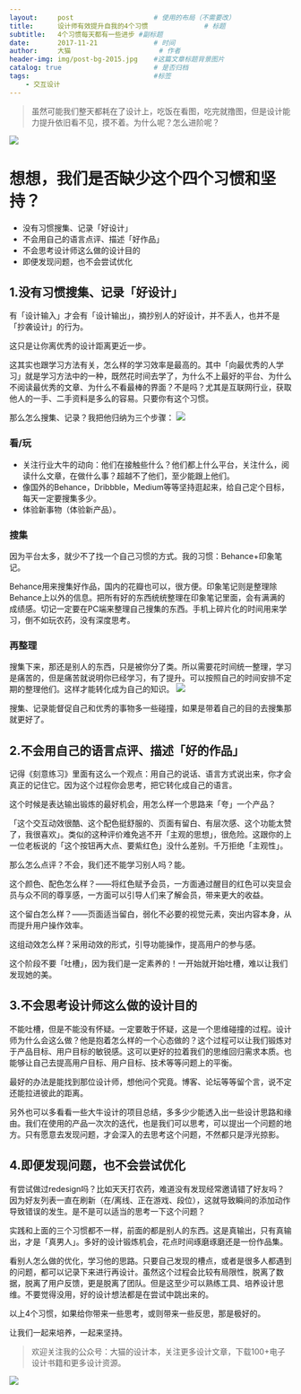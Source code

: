 ```yaml
---
layout:     post   				    # 使用的布局（不需要改）
title:      设计师有效提升自我的4个习惯 				# 标题 
subtitle:   4个习惯每天都有一些进步 #副标题
date:       2017-11-21 				# 时间
author:     大猫 						# 作者
header-img: img/post-bg-2015.jpg 	#这篇文章标题背景图片
catalog: true 						# 是否归档
tags:								#标签
    - 交互设计
---
```


>虽然可能我们整天都耗在了设计上，吃饭在看图，吃完就撸图，但是设计能力提升依旧看不见，摸不着。为什么呢？怎么进阶呢？

![](http://ww4.sinaimg.cn/large/0060lm7Tly1flq1d90hglj311x0oqacg.jpg)

# 想想，我们是否缺少这个四个习惯和坚持？

* 没有习惯搜集、记录「好设计」
* 不会用自己的语言点评、描述「好作品」
* 不会思考设计师这么做的设计目的
* 即便发现问题，也不会尝试优化

## 1.没有习惯搜集、记录「好设计」

有「设计输入」才会有「设计输出」，摘抄别人的好设计，并不丢人，也并不是「抄袭设计」的行为。

这只是让你离优秀的设计距离更近一步。

这其实也跟学习方法有关，怎么样的学习效率是最高的。其中「向最优秀的人学习」就是学习方法中的一种，既然花时间去学了，为什么不上最好的平台、为什么不阅读最优秀的文章、为什么不看最棒的界面？不是吗？尤其是互联网行业，获取他人的一手、二手资料是多么的容易。只要你有这个习惯。

那么怎么搜集、记录？我把他归纳为三个步骤：
![](http://image.uisdc.com/wp-content/uploads/2017/11/uisdc-designhabits-20171110-1.jpg)

### 看/玩
* 关注行业大牛的动向：他们在接触些什么？他们都上什么平台，关注什么，阅读什么文章，在做什么事？超越不了他们，至少能跟上他们。
* 像国外的Behance，Dribbble，Medium等等坚持逛起来，给自己定个目标，每天一定要搜集多少。
* 体验新事物（体验新产品）。

### 搜集
因为平台太多，就少不了找一个自己习惯的方式。我的习惯：Behance+印象笔记。

Behance用来搜集好作品，国内的花瓣也可以，很方便。印象笔记则是整理除Behance上以外的信息。把所有好的东西统统整理在印象笔记里面，会有满满的成绩感。切记一定要在PC端来整理自己搜集的东西。手机上碎片化的时间用来学习，倒不如玩农药，没有深度思考。

### 再整理
搜集下来，那还是别人的东西，只是被你分了类。所以需要花时间统一整理，学习是痛苦的，但是痛苦就说明你已经学习，有了提升。可以按照自己的时间安排不定期的整理他们。这样才能转化成为自己的知识。
![](http://image.uisdc.com/wp-content/uploads/2017/11/uisdc-designhabits-20171110-2.jpg)

搜集、记录能督促自己和优秀的事物多一些碰撞，如果是带着自己的目的去搜集那就更好了。

## 2.不会用自己的语言点评、描述「好的作品」
记得《刻意练习》里面有这么一个观点：用自己的说话、语言方式说出来，你才会真正的记住它。因为这个过程你会思考，把它转化成自己的语言。

这个时候是表达输出锻炼的最好机会，用怎么样一个思路来「夸」一个产品？

「这个交互动效很酷、这个配色挺舒服的、页面有留白、有层次感、这个功能太赞了，我很喜欢」。类似的这种评价难免逃不开「主观的思想」，很危险。这跟你的上一位老板说的「这个按钮再大点、要紫红色」没什么差别。千万拒绝「主观性」。

那么怎么点评？不会，我们还不能学习别人吗？能。

这个颜色、配色怎么样？——将红色赋予会员，一方面通过醒目的红色可以突显会员与众不同的尊享感，一方面可以引导人们来了解会员，带来更大的收益。

这个留白怎么样？——页面适当留白，弱化不必要的视觉元素，突出内容本身，从而提升用户操作效率。

这组动效怎么样？采用动效的形式，引导功能操作，提高用户的参与感。

这个阶段不要「吐槽」，因为我们是一定素养的！一开始就开始吐槽，难以让我们发现她的美。

## 3.不会思考设计师这么做的设计目的

不能吐槽，但是不能没有怀疑。一定要敢于怀疑，这是一个思维碰撞的过程。设计师为什么会这么做？他是抱着怎么样的一个心态做的？这个过程可以让我们锻炼对于产品目标、用户目标的敏锐感。这可以更好的拉着我们的思维回归需求本质。也能够让自己去提高用户目标、用户目标、技术等等问题上的平衡。

最好的办法是能找到那位设计师，想他问个究竟。博客、论坛等等留个言，说不定还能拉进彼此的距离。

另外也可以多看看一些大牛设计的项目总结，多多少少能透入出一些设计思路和缘由。我们在使用的产品一次次的迭代，也是我们可以思考，可以提出一个问题的地方。只有愿意去发现问题，才会深入的去思考这个问题，不然都只是浮光掠影。

## 4.即便发现问题，也不会尝试优化
有尝试做过redesign吗？比如天天打农药，难道没有发现经常邀请错了好友吗？因为好友列表一直在刷新（在/离线、正在游戏、段位），这就导致瞬间的添加动作导致错误的发生。是不是可以适当的思考一下这个问题？

实践和上面的三个习惯都不一样，前面的都是别人的东西。这是真输出，只有真输出，才是「真男人」。多好的设计锻炼机会，花点时间琢磨琢磨还是一份作品集。

看别人怎么做的优化，学习他的思路。只要自己发现的槽点，或者是很多人都遇到的问题，都可以记录下来进行再设计。虽然这个过程会比较有局限性，脱离了数据，脱离了用户反馈，更是脱离了团队。但是这至少可以熟练工具、培养设计思维。不要觉得没用，好的设计想法都是在尝试中跳出来的。

以上4个习惯，如果给你带来一些思考，或则带来一些反思，那是极好的。

让我们一起来培养，一起来坚持。


>欢迎关注我的公众号：大猫的设计本，关注更多设计文章，下载100+电子设计书籍和更多设计资源。

![](http://ww2.sinaimg.cn/large/0060lm7Tly1flq1nu1mx6j30dk0860vh.jpg)
